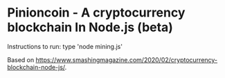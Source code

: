 # Pinioncoin - A cryptocurrency blockchain In Node.js (beta)

Instructions to run: 
type 'node mining.js'

Based on https://www.smashingmagazine.com/2020/02/cryptocurrency-blockchain-node-js/.
